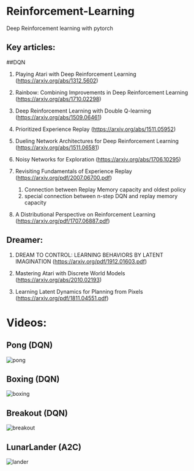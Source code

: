 # Reinforcement-Learning

Deep Reinforcement learning with pytorch


## Key articles:

##DQN

1. Playing Atari with Deep Reinforcement Learning (https://arxiv.org/abs/1312.5602)

2. Rainbow: Combining Improvements in Deep Reinforcement Learning (https://arxiv.org/abs/1710.02298)

3. Deep Reinforcement Learning with Double Q-learning (https://arxiv.org/abs/1509.06461)

4. Prioritized Experience Replay (https://arxiv.org/abs/1511.05952)

5. Dueling Network Architectures for Deep Reinforcement Learning (https://arxiv.org/abs/1511.06581)

6. Noisy Networks for Exploration (https://arxiv.org/abs/1706.10295)

7. Revisiting Fundamentals of Experience Replay (https://arxiv.org/pdf/2007.06700.pdf)
    1. Connection between Replay Memory capacity and oldest policy
    2. special connection between n-step DQN and replay memory capacity

8. A Distributional Perspective on Reinforcement Learning (https://arxiv.org/pdf/1707.06887.pdf)


## Dreamer:

1. DREAM TO CONTROL: LEARNING BEHAVIORS
BY LATENT IMAGINATION (https://arxiv.org/pdf/1912.01603.pdf)

2. Mastering Atari with Discrete World Models (https://arxiv.org/abs/2010.02193)

3. Learning Latent Dynamics for Planning from Pixels (https://arxiv.org/pdf/1811.04551.pdf)

# Videos:

## Pong (DQN)
![pong](./videos/pong.gif)

## Boxing (DQN)
![boxing](./videos/boxing.gif)
## Breakout (DQN)
![breakout](./videos/breakout.gif)
## LunarLander (A2C)
![lander](./videos/LunarLanderA2C.gif)